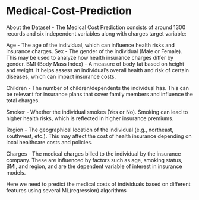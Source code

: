 # Medical-Cost-Prediction
About the Dataset - The Medical Cost Prediction consists of around 1300 records and six independent variables along with charges target variable:

Age - The age of the individual, which can influence health risks and insurance charges.
Sex - The gender of the individual (Male or Female). This may be used to analyze how health insurance charges differ by gender.
BMI (Body Mass Index) - A measure of body fat based on height and weight. It helps assess an individual’s overall health and risk of certain diseases, which can impact insurance costs.

Children - The number of children/dependents the individual has. This can be relevant for insurance plans that cover family members and influence the total charges.

Smoker - Whether the individual smokes (Yes or No). Smoking can lead to higher health risks, which is reflected in higher insurance premiums.

Region - The geographical location of the individual (e.g., northeast, southwest, etc.). This may affect the cost of health insurance depending on local healthcare costs and policies.

Charges - The medical charges billed to the individual by the insurance company. These are influenced by factors such as age, smoking status, BMI, and region, and are the dependent variable of interest in insurance models.

Here we need to predict the medical costs of individuals based on different features using several ML(regression) algorithms


